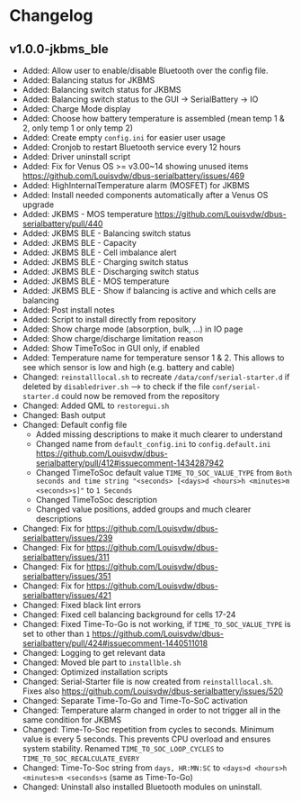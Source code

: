 # Changelog

## v1.0.0-jkbms_ble

* Added: Allow user to enable/disable Bluetooth over the config file.
* Added: Balancing status for JKBMS
* Added: Balancing switch status for JKBMS
* Added: Balancing switch status to the GUI -> SerialBattery -> IO
* Added: Charge Mode display
* Added: Choose how battery temperature is assembled (mean temp 1 & 2, only temp 1 or only temp 2)
* Added: Create empty `config.ini` for easier user usage
* Added: Cronjob to restart Bluetooth service every 12 hours
* Added: Driver uninstall script
* Added: Fix for Venus OS >= v3.00~14 showing unused items https://github.com/Louisvdw/dbus-serialbattery/issues/469
* Added: HighInternalTemperature alarm (MOSFET) for JKBMS
* Added: Install needed components automatically after a Venus OS upgrade
* Added: JKBMS - MOS temperature https://github.com/Louisvdw/dbus-serialbattery/pull/440
* Added: JKBMS BLE - Balancing switch status
* Added: JKBMS BLE - Capacity
* Added: JKBMS BLE - Cell imbalance alert
* Added: JKBMS BLE - Charging switch status
* Added: JKBMS BLE - Discharging switch status
* Added: JKBMS BLE - MOS temperature
* Added: JKBMS BLE - Show if balancing is active and which cells are balancing
* Added: Post install notes
* Added: Script to install directly from repository
* Added: Show charge mode (absorption, bulk, ...) in IO page
* Added: Show charge/discharge limitation reason
* Added: Show TimeToSoc in GUI only, if enabled
* Added: Temperature name for temperature sensor 1 & 2. This allows to see which sensor is low and high (e.g. battery and cable)
* Changed: `reinstalllocal.sh` to recreate `/data/conf/serial-starter.d` if deleted by `disabledriver.sh` --> to check if the file `conf/serial-starter.d` could now be removed from the repository
* Changed: Added QML to `restoregui.sh`
* Changed: Bash output
* Changed: Default config file
  * Added missing descriptions to make it much clearer to understand
  * Changed name from `default_config.ini` to `config.default.ini` https://github.com/Louisvdw/dbus-serialbattery/pull/412#issuecomment-1434287942
  * Changed TimeToSoc default value `TIME_TO_SOC_VALUE_TYPE` from `Both seconds and time string "<seconds> [<days>d <hours>h <minutes>m <seconds>s]"` to `1 Seconds`
  * Changed TimeToSoc description
  * Changed value positions, added groups and much clearer descriptions
* Changed: Fix for https://github.com/Louisvdw/dbus-serialbattery/issues/239
* Changed: Fix for https://github.com/Louisvdw/dbus-serialbattery/issues/311
* Changed: Fix for https://github.com/Louisvdw/dbus-serialbattery/issues/351
* Changed: Fix for https://github.com/Louisvdw/dbus-serialbattery/issues/421
* Changed: Fixed black lint errors
* Changed: Fixed cell balancing background for cells 17-24
* Changed: Fixed Time-To-Go is not working, if `TIME_TO_SOC_VALUE_TYPE` is set to other than `1` https://github.com/Louisvdw/dbus-serialbattery/pull/424#issuecomment-1440511018
* Changed: Logging to get relevant data
* Changed: Moved ble part to `installble.sh`
* Changed: Optimized installation scripts
* Changed: Serial-Starter file is now created from `reinstalllocal.sh`. Fixes also https://github.com/Louisvdw/dbus-serialbattery/issues/520
* Changed: Separate Time-To-Go and Time-To-SoC activation
* Changed: Temperature alarm changed in order to not trigger all in the same condition for JKBMS
* Changed: Time-To-Soc repetition from cycles to seconds. Minimum value is every 5 seconds. This prevents CPU overload and ensures system stability. Renamed `TIME_TO_SOC_LOOP_CYCLES` to `TIME_TO_SOC_RECALCULATE_EVERY`
* Changed: Time-To-Soc string from `days, HR:MN:SC` to `<days>d <hours>h <minutes>m <seconds>s` (same as Time-To-Go)
* Changed: Uninstall also installed Bluetooth modules on uninstall.
